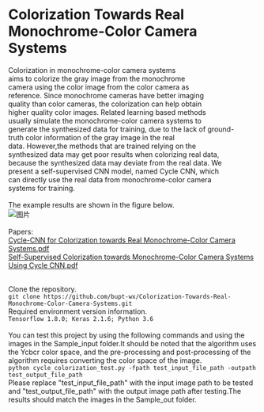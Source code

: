 # Colorization Towards Real Monochrome-Color Camera Systems
Colorization in monochrome-color camera systems aims to colorize the gray image from the monochrome camera using the color image from the color camera as reference. Since monochrome cameras have better imaging quality than color cameras, the colorization can help obtain higher quality color images. Related learning based methods usually simulate the monochrome-color camera systems to generate the synthesized data for training, due to the lack of ground-truth color information of the gray image in the real data. However,the methods that are trained relying on the synthesized data may get poor results when colorizing real data, because the synthesized data may deviate from the real data. We present a self-supervised CNN model, named Cycle CNN, which can directly use the real data from monochrome-color camera systems for training.  <br><br>
The example results are shown in the figure below.<br>
![图片](https://user-images.githubusercontent.com/84729271/123550440-085d3f00-d7a0-11eb-8f4b-72dd6569c801.png)<br><br>
Papers:<br>
[Cycle-CNN for Colorization towards Real Monochrome-Color Camera Systems.pdf](https://github.com/bupt-wx/Colorization-Towards-Real-Monochrome-Color-Camera-Systems/files/6731688/Cycle-CNN.for.Colorization.towards.Real.Monochrome-Color.Camera.Systems.pdf)<br>
[Self-Supervised Colorization towards Monochrome-Color Camera Systems Using Cycle CNN.pdf](https://github.com/bupt-wx/Colorization-Towards-Real-Monochrome-Color-Camera-Systems/files/6751913/Self-Supervised.Colorization.towards.Monochrome-Color.Camera.Systems.Using.Cycle.CNN.pdf)
<br><br>

Clone the repository.<br>
`git clone https://github.com/bupt-wx/Colorization-Towards-Real-Monochrome-Color-Camera-Systems.git`<br>
Required environment version information.<br>
`Tensorflow 1.8.0; Keras 2.1.6; Python 3.6`<br><br>
You can test this project by using the following commands and using the images in the Sample_input folder.It should be noted that the algorithm uses the Ycbcr color space, and the pre-processing and post-processing of the algorithm requires converting the color space of the image.<br>
`python cycle_colorization_test.py -fpath test_input_file_path -outpath test_output_file_path`<br>
Please replace "test_input_file_path" with the input image path to be tested and "test_output_file_path" with the output image path after testing.The results should match the images in the Sample_out folder.
